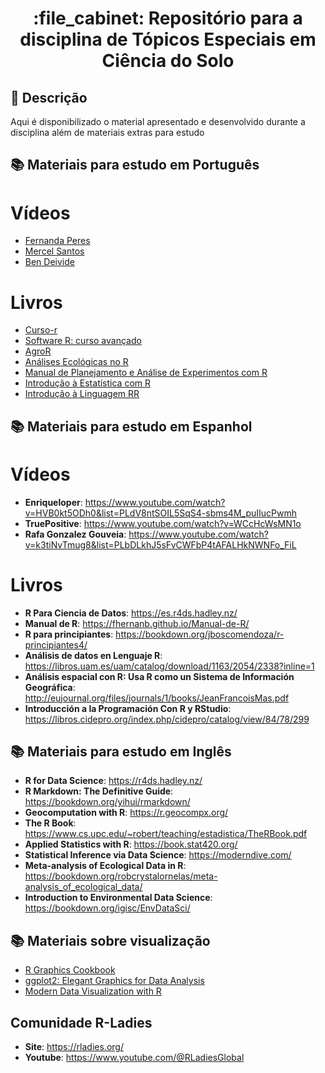 <h1 align="center">:file_cabinet: Repositório para a disciplina de Tópicos Especiais em Ciência do Solo</h1>

## :memo: Descrição
Aqui é disponibilizado o material apresentado e desenvolvido durante a disciplina além de materiais extras para estudo

## :books: Materiais para estudo em Português

# Vídeos
* [Fernanda Peres](https://www.youtube.com/@FernandaPeres)
* [Mercel Santos](https://www.youtube.com/c/MercelSantos)
* [Ben Deivide](https://www.youtube.com/watch?v=_JqtU3X101E&list=PL-20Z1XFWKR0y0qZdOM0KKqb4oEbAMs7O)

# Livros
* [Curso-r](https://livro.curso-r.com/index.html)
* [Software R: curso avançado](https://smolski.github.io/livroavancado/index.html)
* [AgroR](https://agronomiar.github.io/AgroR_Tutorial/)
* [Análises Ecológicas no R](https://analises-ecologicas.com/)
* [Manual de Planejamento e Análise de Experimentos com R](http://leg.ufpr.br/~walmes/mpaer/index.html)
* [Introdução à Estatística com R](https://www.unifal-mg.edu.br/bibliotecas/wp-content/uploads/sites/125/2021/12/32-EBR_Unifal.pdf)
* [Introdução à Linguagem RR](https://pedropark99.github.io/Introducao_R/index.html)

## :books: Materiais para estudo em Espanhol

# Vídeos
* <b>Enriqueloper</b>: https://www.youtube.com/watch?v=HVB0kt5ODh0&list=PLdV8ntSOIL5SqS4-sbms4M_puIIucPwmh
* <b>TruePositive</b>: https://www.youtube.com/watch?v=WCcHcWsMN1o
* <b>Rafa Gonzalez Gouveia</b>: https://www.youtube.com/watch?v=k3tiNvTmug8&list=PLbDLkhJ5sFvCWFbP4tAFALHkNWNFo_FiL

# Livros
* <b>R Para Ciencia de Datos</b>: https://es.r4ds.hadley.nz/
* <b>Manual de R</b>: https://fhernanb.github.io/Manual-de-R/
* <b>R para principiantes</b>: https://bookdown.org/jboscomendoza/r-principiantes4/
* <b>Análisis de datos en Lenguaje R</b>: https://libros.uam.es/uam/catalog/download/1163/2054/2338?inline=1
* <b>Análisis espacial con R: Usa R como un Sistema de Información Geográfica</b>: http://eujournal.org/files/journals/1/books/JeanFrancoisMas.pdf
* <b>Introducción a la Programación Con R y RStudio</b>: https://libros.cidepro.org/index.php/cidepro/catalog/view/84/78/299

## :books: Materiais para estudo em Inglês
* <b>R for Data Science</b>: https://r4ds.hadley.nz/
* <b>R Markdown: The Definitive Guide</b>: https://bookdown.org/yihui/rmarkdown/
* <b>Geocomputation with R</b>: https://r.geocompx.org/
* <b>The R Book</b>: https://www.cs.upc.edu/~robert/teaching/estadistica/TheRBook.pdf
* <b>Applied Statistics with R</b>: https://book.stat420.org/
* <b>Statistical Inference via Data Science</b>: https://moderndive.com/
* <b>Meta-analysis of Ecological Data in R</b>: https://bookdown.org/robcrystalornelas/meta-analysis_of_ecological_data/
* <b>Introduction to Environmental Data Science</b>: https://bookdown.org/igisc/EnvDataSci/

## :books: Materiais sobre visualização
* [R Graphics Cookbook](https://r-graphics.org/)
* [ggplot2: Elegant Graphics for Data Analysis](https://ggplot2-book.org/)
* [Modern Data Visualization with R](https://rkabacoff.github.io/datavis/)

## Comunidade R-Ladies
* <b>Site</b>: https://rladies.org/
* <b>Youtube</b>: https://www.youtube.com/@RLadiesGlobal


